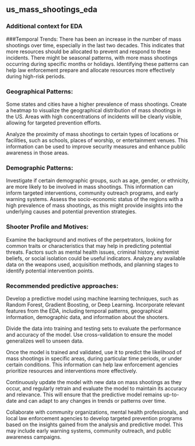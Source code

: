 ## us_mass_shootings_eda
### Additional context for EDA

###Temporal Trends:
There has been an increase in the number of mass shootings over time, especially in the last two decades. This indicates that more resources should be allocated to prevent and respond to these incidents. There might be seasonal patterns, with more mass shootings occurring during specific months or holidays. Identifying these patterns can help law enforcement prepare and allocate resources more effectively during high-risk periods.

### Geographical Patterns:
Some states and cities have a higher prevalence of mass shootings. Create a heatmap to visualize the geographical distribution of mass shootings in the US. Areas with high concentrations of incidents will be clearly visible, allowing for targeted prevention efforts.

Analyze the proximity of mass shootings to certain types of locations or facilities, such as schools, places of worship, or entertainment venues. This information can be used to improve security measures and enhance public awareness in those areas.

### Demographic Patterns:
Investigate if certain demographic groups, such as age, gender, or ethnicity, are more likely to be involved in mass shootings. This information can inform targeted interventions, community outreach programs, and early warning systems. Assess the socio-economic status of the regions with a high prevalence of mass shootings, as this might provide insights into the underlying causes and potential prevention strategies.

### Shooter Profile and Motives:
Examine the background and motives of the perpetrators, looking for common traits or characteristics that may help in predicting potential threats. Factors such as mental health issues, criminal history, extremist beliefs, or social isolation could be useful indicators. Analyze any available data on the weapons used, acquisition methods, and planning stages to identify potential intervention points.

### Recommended predictive approaches:
Develop a predictive model using machine learning techniques, such as Random Forest, Gradient Boosting, or Deep Learning. Incorporate relevant features from the EDA, including temporal patterns, geographical information, demographic data, and information about the shooters.

Divide the data into training and testing sets to evaluate the performance and accuracy of the model. Use cross-validation to ensure the model generalizes well to unseen data.

Once the model is trained and validated, use it to predict the likelihood of mass shootings in specific areas, during particular time periods, or under certain conditions. This information can help law enforcement agencies prioritize resources and interventions more effectively.

Continuously update the model with new data on mass shootings as they occur, and regularly retrain and evaluate the model to maintain its accuracy and relevance. This will ensure that the predictive model remains up-to-date and can adapt to any changes in trends or patterns over time.

Collaborate with community organizations, mental health professionals, and local law enforcement agencies to develop targeted prevention programs based on the insights gained from the analysis and predictive model. This may include early warning systems, community outreach, and public awareness campaigns.
